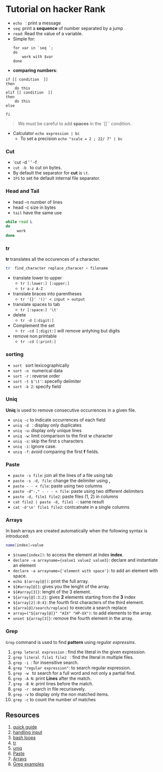 # Tutorial on hacker Rank

- `echo ` : print a message
- `seq`: print a **sequence** of number separated by a jump
- `read`: Read the value of a variable.
- Simple for:
    ```shell
    for var in `seq `; 
    do 
        work with $var
    done
    ```
- **comparing numbers**: 
```
if [[ condition  ]]
then 
    do this
elif [[ condition  ]]
then 
    do this
else 

fi
```

> We must be careful to add **spaces** in the `[[`` condition.


- Calculator `echo expression | bc`
    - To set a precision `echo "scale = 2 ; 22/ 7" | bc `


### Cut

- `cut -d ' ' -f 
- `cut -b ` to cut on bytes.
- By default the separator for **cut** is `\t`.
- `IFS` to set he default internal file separator.


### Head  and Tail

- head -n number of lines
- head -c size in bytes
- `tail` have the same use


```bash
while read L
do
     work
done
```


### tr

**tr** translates all the occurences of a character.

```bash
tr  find_character replace_characer < filename
```

- translate lower to upper
    - `tr [:lower:] [:upper:]`
    - `tr a-z A-Z`
- translate braces into parentheses
    - `tr '{}' '()' < input > output`
- translate spaces to tab
    - `tr [:space:] '\t'`
- delete 
    - `tr -d [:digit:]`
- Complement the set
    - `tr -cd [:digit:]`  will remove antyhing but digits
- remove non printable 
    - `tr -cd [:print:]`

### sorting

- `sort ` sort lexicographically 
- `sort -n ` numerical data
- `sort -r` : reverse order
- `sort -t $'\t'`: specefiy delimiter
- `sort -k 2`: specify field 

### Uniq

**Uniq** is used to remove consecutive occurrences in a given file.

- `uniq -c` to indicate occurrences of each field
- `uniq -d ` : display only duplicates 
- `uniq -u`: display only unique lines
- `uniq -w`: limit comparison to the first w character
- `uniq -s`: skip the first s characters 
- `uniq -i`: ignore case.
- `uniq -f`: avoid comparing the first **f** fields.
    

### Paste

- `paste -s file`: join all the lines of a file using tab
- `paste -s -d, file`: change the delimiter using **,** 
- `paste - - < file`: paste using two columns
- `paste -d"-," - - - < file`: paste using two different delimiters
- `paste -d, file1 file2`: paste files (1, 2) in columns
- `cat file2 | paste -d, file1 -`: same result
- `cat -d'\n' file1 file2`: contcatnate in a single columns

### Arrays

In bash arrays are created automatically when the following syntax is
introduced:

```bash
name[index]=value
```


- `$(name[index])`: to access the element at index **index**.
- `declare -a arrayname={value1 value2 value3}`: declare and instantiate an
  element 
- `declare -a arrayname={'element with space'}`: to add an element with space.
- `echo $(array[@])`: print the full array.
- `${#array[@]}`: gives you the lenght of the array.
- `${#array[3]}`: lenght of the 3 element.
- `${array[@]:3:2}`: gives **2** elements starting from the **3** index
- `${array[2]:0:4}`: the fourth first characters of the third element.
- `${arra[@]/search/replace}` to execute a search replace
- `array=("${array[@]}" "AIX" "HP-UX")`: to add elements to the array.
- `unset ${array[3]}`: remove the fourth element in the array. 


### Grep

`Grep` command is used to find **pattern** using *regular expressins*.


1. `grep leteral expression` : find the literal in the given expression.
2. `grep literal file1 file2 ` : find the literal in multiple files.
3. `grep -i `: for insensitive search.
4. `grep "regular expression"`: to search regular expression.
5. `grep -w ` to search for a full word and not only a partial find.
6. `grep -A N`: print **Lines** after the match.
7. `grep -B N`: print lines before the match.
8. `grep -r ` search in file recurisevely.
9. `grep -v` to display only the non matched items.
10. `grep -c` to count the number of matches

## Resources

1. [quick guide](http://www.panix.com/~elflord/unix/bash-tute.html)
2. [handling input](https://tldp.org/LDP/Bash-Beginners-Guide/html/sect_08_02.html)
3. [bash loops](https://www.cyberciti.biz/faq/bash-for-loop/)
4. [tr](https://www.thegeekstuff.com/2012/12/linux-tr-command/)
5. [uniq](https://www.thegeekstuff.com/2013/05/uniq-command-examples/)
6. [Paste](https://www.theunixschool.com/2012/07/10-examples-of-paste-command-usage-in.html)
7. [Arrays](www.thegeekstuff.com/2010/06/bash-array-tutorial/)
8. [Grep examples](https://www.thegeekstuff.com/2009/03/15-practical-unix-grep-command-examples/)


